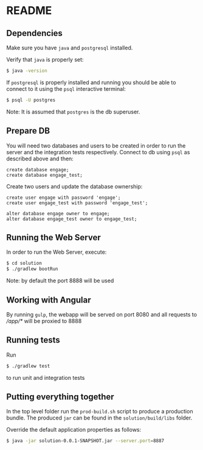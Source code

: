 # README


## Dependencies

Make sure you have `java` and `postgresql` installed.

Verify that `java` is properly set:

```bash
$ java -version
```

If `postgresql` is properly installed and running you should be
able to connect to it using the `psql` interactive terminal:

```bash
$ psql -U postgres
```

Note: It is assumed that `postgres` is the db superuser.


## Prepare DB

You will need two databases and users to be created in order to run the server and the integration tests
respectively. Connect to db using `psql` as described above and then:

```psql
create database engage;
create database engage_test;
```

Create two users and update the database ownership:

```psql
create user engage with password 'engage';
create user engage_test with password 'engage_test';

alter database engage owner to engage;
alter database engage_test owner to engage_test;
```


## Running the Web Server

In order to run the Web Server, execute:

```sh
$ cd solution
$ ./gradlew bootRun
```

Note: by default the port 8888 will be used


## Working with Angular

By running `gulp`, the webapp will be served on port 8080 and 
all requests to _/app/*_ will be proxied to 8888


## Running tests

Run

```bash
$ ./gradlew test
```

to run unit and integration tests


## Putting everything together

In the top level folder run the `prod-build.sh` script to produce
a production bundle. The produced `jar` can be found in the `solution/build/libs` folder.

Override the default application properties as follows:

```bash
$ java -jar solution-0.0.1-SNAPSHOT.jar --server.port=8887
```




